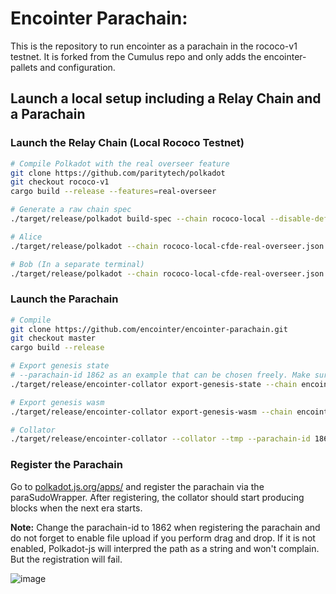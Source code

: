 # Encointer Parachain:

This is the repository to run encointer as a parachain in the rococo-v1 testnet. It is forked from the Cumulus repo and only adds the encointer-pallets and configuration.

## Launch a local setup including a Relay Chain and a Parachain

### Launch the Relay Chain (Local Rococo Testnet)

```bash
# Compile Polkadot with the real overseer feature
git clone https://github.com/paritytech/polkadot
git checkout rococo-v1
cargo build --release --features=real-overseer

# Generate a raw chain spec
./target/release/polkadot build-spec --chain rococo-local --disable-default-bootnode --raw > rococo-local-cfde-real-overseer.json

# Alice
./target/release/polkadot --chain rococo-local-cfde-real-overseer.json --alice --tmp

# Bob (In a separate terminal)
./target/release/polkadot --chain rococo-local-cfde-real-overseer.json --bob --tmp --port 30334
```

### Launch the Parachain

```bash
# Compile
git clone https://github.com/encointer/encointer-parachain.git
git checkout master
cargo build --release

# Export genesis state
# --parachain-id 1862 as an example that can be chosen freely. Make sure to everywhere use the same parachain id
./target/release/encointer-collator export-genesis-state --chain encointer-rococo --parachain-id 1862 > genesis-state

# Export genesis wasm
./target/release/encointer-collator export-genesis-wasm --chain encointer-rococo > genesis-wasm

# Collator
./target/release/encointer-collator --collator --tmp --parachain-id 1862 --chain encointer-rococo --port 40335 --ws-port 9946 -- --execution wasm --chain ../polkadot/rococo-local-cfde-real-overseer.json --port 30337 --ws-port 9981
```

### Register the Parachain
Go to [polkadot.js.org/apps/](https://polkadot.js.org/apps/) and register the parachain via the paraSudoWrapper. After registering, the collator should start producing blocks when the next era starts.

**Note:** Change the parachain-id to 1862 when registering the parachain and do not forget to enable file upload if you perform drag and drop. If it is not enabled, Polkadot-js will interpred the path as a string and won't complain. But the registration will fail.

![image](https://user-images.githubusercontent.com/2915325/99548884-1be13580-2987-11eb-9a8b-20be658d34f9.png)

